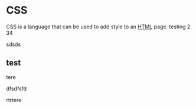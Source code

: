 <h1>CSS</h1>
<p>CSS is a language that can be used to add style to an <a href="/wiki/HTML">HTML</a> page. testing 2 34</p>
<p>sdsds</p>
<h2> test</h2>
<p>tere</p>
<p>dfsdfsfd</p>
<p>rtrtere</p>